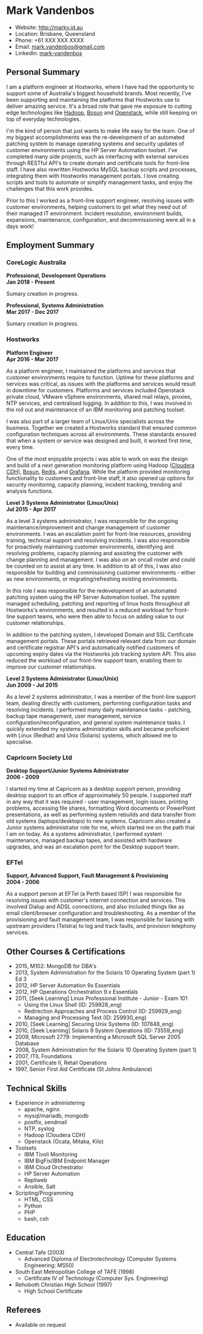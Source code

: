 # Mark Vandenbos

- Website: http://markv.id.au
- Location: Brisbane, Queensland
- Phone: +61 XXX XXX XXXX
- Email: mark.vandenbos@gmail.com
- LinkedIn: [mark-vandenbos](https://www.linkedin.com/in/mark-vandenbos-0b8a181a/)

## Personal Summary

I am a platform engineer at Hostworks, where I have had the opportunity to support some of Australia's biggest household brands. Most recently, I've been supporting and maintaining the platforms that Hostworks use to deliver amazing service. It's a broad role that gave me exposure to cutting edge technologies like [Hadoop](https://www.openstack.org/), [Bosun](https://bosun.org/) and [Openstack](https://www.openstack.org/), while still keeping on top of everyday technologies.

I'm the kind of person that just wants to make life easy for the team. One of my biggest accomplishments was the re-development of an automated patching system to manage operating systems and security updates of customer environments using the HP Server Automation toolset. I've completed many side projects, such as interfacing with external services through RESTful API's to create domain and certificate tools for front-line staff. I have also rewritten Hostworks MySQL backup scripts and processes, integrating them with Hostworks management portals.
I love creating scripts and tools to automate or simplify management tasks, and enjoy the challenges that this work provides.

Prior to this I worked as a front-line support engineer, resolving issues with customer environments, helping customers to get what they need out of their managed IT environment. Incident resolution, environment builds, expansions, maintenance, configuration, and decommissioning were all in a days work!

## Employment Summary

### CoreLogic Australia
__Professional, Development Operations__  
__Jan 2018 - Present__

Sumary creation in progress.

__Professional, Systems Administration__  
__Mar 2017 - Dec 2017__

Sumary creation in progress.

###  Hostworks
__Platform Engineer__  
__Apr 2016 - Mar 2017__

As a platform engineer, I maintained the platforms and services that customer environments require to function. Uptime for these platforms and services was critical, as issues with the platforms and services would result in downtime for customers. Platforms and services included Openstack private cloud, VMware vSphere environments, shared mail relays, proxies, NTP services, and centralised logging. In addition to this, I was involved in the roll out and maintenance of an IBM monitoring and patching toolset.

I was also part of a larger team of Linux/Unix specialists across the business. Together we created a Hostworks standard that ensured common configuration techniques across all environments. These standards ensured that when a system or service was designed and built, it worked first time, every time.

One of the most enjoyable projects i was able to work on was the design and build of a next generation monitoring platform using Hadoop ([Cloudera CDH](https://www.cloudera.com/products/open-source/apache-hadoop/key-cdh-components.html)), [Bosun](https://bosun.org/), [Redis](https://redis.io/), and [Grafana](https://grafana.com/). While the platform provided monitoring functionality to customers and front-line staff, it also opened up options for security monitoring, capacity planning, incident tracking, trending and analysis functions.

__Level 3 Systems Administrator (Linux/Unix)__  
__Jul 2015 - Apr 2017__

As a level 3 systems administrator, I was responsible for the ongoing maintenance/improvement and change management of customer environments. I was an escalation point for front-line resources, providing training, technical support and resolving incidents. I was also responsible for proactively maintaining customer environments, identifying and resolving problems, capacity planning and assisting the customer with change planning and management. I was also on an oncall roster and could be counted on to assist at any time. In addition to all of this, I was also responsible for building and commissioning customer environments - either as new environments, or migrating/refreshing existing environments.

In this role I was responsible for the redevelopment of an automated patching system using the HP Server Automation toolset. The system managed scheduling, patching and reporting of linux hosts throughout all Hostworks's environments, and resulted in a reduced workload for front-line support teams, who were then able to focus on adding value to our customer relationships.

In addition to the patching system, I developed Domain and SSL Certificate management portals. These portals retrieved relevant data from our domain and certificate registrar API's and automatically notified customers of upcoming expiry dates via the Hostworks job tracking system API. This also reduced the workload of our front-line support team, enabling them to improve our customer relationships.

__Level 2 Systems Administrator (Linux/Unix)__  
__Jun 2009 - Jul 2015__

As a level 2 systems administrator, I was a member of the front-line support team, dealing directly with customers, performing configuration tasks and resolving incidents. I performed many daily maintenance tasks - patching, backup tape management, user management, service configuration/reconfiguration, and general system maintenance tasks. I quickly extended my systems administration skills and became proficient with Linux (Redhat) and Unix (Solaris) systems, which allowed me to specialise.

### Capricorn Society Ltd
__Desktop Support/Junior Systems Administrator__  
__2006 - 2009__

I started my time at Capricorn as a desktop support person, providing desktop support to an office of approximately 50 people. I supported staff in any way that it was required - user management, login issues, printing problems, accessing file shares, formatting Word documents or PowerPoint presentations, as well as performing system rebuilds and data transfer from old systems (laptops/desktops) to new systems. Capricorn also created a Junior systems administrator role for me, which started me on the path that I am on today. As a systems administrator, I performed system maintenance, managed backup tapes, and assisted with hardware upgrades, and was an escalation point for the Desktop support team.


### EFTel
__Support, Advanced Support, Fault Management & Provisioning__  
__2004 - 2006__

As a support person at EFTel (a Perth based ISP) I was responsible for resolving issues with customer's internet connection and services. This involved Dialup and ADSL connections, and also included things like as email client/browser configuration and troubleshooting. As a member of the provisioning and fault management team, I was responsible for liaising with upstream providers (Telstra) to log and track faults, and provision telephony services.

## Other Courses & Certifications

- 2015, M102: MongoDB for DBA's
- 2013, System Administration for the Solaris 10 Operating System (part 1) Ed 3
- 2012, HP Server Automation 9x Essentials
- 2012, HP Operations Orchestration 9.x Essentials
- 2011, [Seek Learning] Linux Professional Institute - Junior - Exam 101
  - Using the Linux Shell (ID: 259928_eng)
  - Redirection Approaches and Process Control (ID: 259929_eng)
  - Managing and Processing Text (ID: 259930_eng)
- 2010, [Seek Learning] Securing Unix Systems (ID: 107848_eng)
- 2010, [Seek Learning] Solaris 9 System Operations (ID: 73559_eng)
- 2009, Microsoft 2779: Implementing a Microsoft SQL Server 2005 Database
- 2008, System Administration for the Solaris 10 Operating System (part 1)
- 2007, ITIL Foundations
- 2001, Certificate II, Retail Operations
- 1997, Senior First Aid Certificate (St Johns Ambulance)

## Technical Skills

- Experience in administering
  - apache, nginx
  - mysql/mariadb, mongodb
  - postfix, sendmail
  - NTP, syslog
  - Hadoop (Cloudera CDH)
  - Openstack (Ocata, Mitaka, Kilo)
- Toolsets
  - IBM Tivoli Monitoring
  - IBM BigFix/IBM Endpoint Manager
  - IBM Cloud Orchestrator
  - HP Server Automation
  - Repliweb
  - Ansible, Salt
- Scripting/Programming
  - HTML, CSS
  - Python
  - PHP
  - bash, csh

## Education

- Central Tafe (2003)
  - Advanced Diploma of Electrotechnology (Computer Systems Engineering: MS50)
- South East Metropolitan College of TAFE (1998)
  - Certificate IV of Technology (Computer Sys. Engineering)
- Rehoboth Christian High School (1997)
  - High School Certificate

## Referees

- Available on request